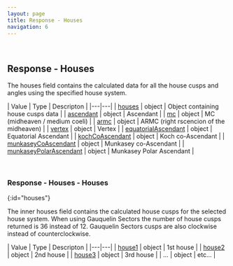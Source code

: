 ```yaml
---
layout: page
title: Response - Houses
navigation: 6
---
```


<style>
	.inner a {
		color: royalblue;
		font-weight: bold;
	}
	.inner code {
		font-size: 100%;
	}
	.navigation li {
		padding: 5px;
	}
	@media (min-width: 745px) {
		.sidebar {
			width: 30%;
		}
	}
</style>

<script>
	window.onload = function(){
		if (location.hash) {
			let target = location.hash;
			document.querySelector(".content").scroll({top:document.querySelector(target).offsetTop,behavior:"smooth"})
		}
	}
</script>

<br>

## Response - Houses

The houses field contains the calculated data for all the house cusps and angles using the specified house system.

| Value | Type | Descripton |
|---|---|
| [houses](#houses) | object | Object containing house cusps data |
| [ascendant](/astrologico/res_data.html) | object | Ascendant |
| [mc](/astrologico/res_data.html) | object | MC (midheaven / medium coeli) |
| [armc](/astrologico/res_data.html) | object | ARMC (right rscencion of the midheaven) |
| [vertex](/astrologico/res_data.html) | object | Vertex |
| [equatorialAscendant](/astrologico/res_data.html) | object | Equatorial Ascendant |
| [kochCoAscendant](/astrologico/res_data.html) | object | Koch co-Ascendant |
| [munkaseyCoAscendant](/astrologico/res_data.html) | object | Munkasey co-Ascendant |
| [munkaseyPolarAscendant](/astrologico/res_data.html) | object | Munkasey Polar Ascendant |

<br>

### Response - Houses - Houses
{:id="houses"}

The inner houses field contains the calculated house cusps for the selected house system. When using Gauquelin Sectors the number of house cusps returned is 36 instead of 12. Gauquelin Sectors cusps are also clockwise instead of counterclockwise.

| Value | Type | Descripton |
|---|---|
| [house1](/astrologico/res_data.html) | object | 1st house |
| [house2](/astrologico/res_data.html) | object | 2nd house |
| [house3](/astrologico/res_data.html) | object | 3rd house |
| ... | object | etc... |

<br><br><br>
